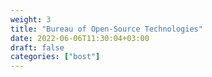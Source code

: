 ```yaml
---
weight: 3
title: "Bureau of Open-Source Technologies"
date: 2022-06-06T11:30:04+03:00
draft: false
categories: ["bost"]
---
```

